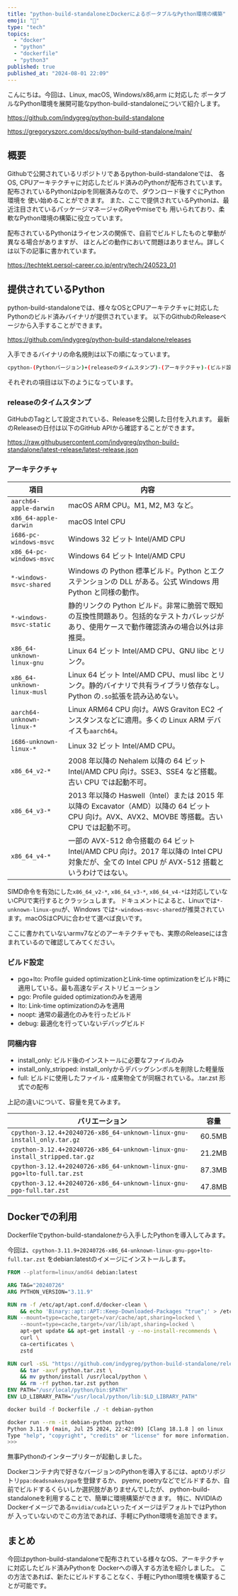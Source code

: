 ```yaml
---
title: "python-build-standaloneとDockerによるポータブルなPython環境の構築"
emoji: "🫠"
type: "tech"
topics:
  - "docker"
  - "python"
  - "dockerfile"
  - "python3"
published: true
published_at: "2024-08-01 22:09"
---
```


こんにちは。今回は、Linux, macOS, Windows/x86,arm に対応した
ポータブルなPython環境を展開可能なpython-build-standaloneについて紹介します。

<https://github.com/indygreg/python-build-standalone>

<https://gregoryszorc.com/docs/python-build-standalone/main/>

## 概要

Githubで公開されているリポジトリであるpython-build-standaloneでは、
各OS, CPUアーキテクチャに対応したビルド済みのPythonが配布されています。
配布されているPythonはpipを同梱済みなので、ダウンロード後すぐにPython環境を
使い始めることができます。
また、ここで提供されているPythonは、最近注目されているパッケージマネージャのRyeやmiseでも
用いられており、柔軟なPython環境の構築に役立っています。

配布されているPythonはライセンスの関係で、自前でビルドしたものと挙動が異なる場合がありますが、
ほとんどの動作において問題はありません。詳しくは以下の記事に書かれています。

<https://techtekt.persol-career.co.jp/entry/tech/240523_01>

## 提供されているPython

python-build-standaloneでは、様々なOSとCPUアーキテクチャに対応したPythonのビルド済みバイナリが提供されています。
以下のGithubのReleaseページから入手することができます。

<https://github.com/indygreg/python-build-standalone/releases>

入手できるバイナリの命名規則は以下の順になっています。

```bash
cpython-(Pythonバージョン)+(releaseのタイムスタンプ)-(アーキテクチャ)-(ビルド設定)-(同梱内容)
```

それぞれの項目は以下のようになっています。

### releaseのタイムスタンプ

GitHubのTagとして設定されている、Releaseを公開した日付を入れます。
最新のReleaseの日付は以下のGitHub APIから確認することができます。

<https://raw.githubusercontent.com/indygreg/python-build-standalone/latest-release/latest-release.json>

### アーキテクチャ

| 項目                        | 内容                                                                                                                     |
|-----------------------------|--------------------------------------------------------------------------------------------------------------------------|
| `aarch64-apple-darwin`      | macOS ARM CPU。M1, M2, M3 など。                                                                                             |
| `x86_64-apple-darwin`       | macOS Intel CPU                                                                                                          |
| `i686-pc-windows-msvc`      | Windows 32 ビット Intel/AMD CPU                                                                                             |
| `x86_64-pc-windows-msvc`    | Windows 64 ビット Intel/AMD CPU                                                                                             |
| `*-windows-msvc-shared`     | Windows の Python 標準ビルド。Python とエクステンションの DLL がある。公式 Windows 用 Python と同様の動作。                                    |
| `*-windows-msvc-static`     | 静的リンクの Python ビルド。非常に脆弱で既知の互換性問題あり。包括的なテストカバレッジがあり、使用ケースで動作確認済みの場合以外は非推奨。                  |
| `x86_64-unknown-linux-gnu`  | Linux 64 ビット Intel/AMD CPU、GNU libc とリンク。                                                                                |
| `x86_64-unknown-linux-musl` | Linux 64 ビット Intel/AMD CPU、musl libc とリンク。静的バイナリで共有ライブラリ依存なし。Python の`.so`拡張を読み込めない。                           |
| `aarch64-unknown-linux-*`   | Linux ARM64 CPU 向け。AWS Graviton EC2 インスタンスなどに適用。多くの Linux ARM デバイスも`aarch64`。                                        |
| `i686-unknown-linux-*`      | Linux 32 ビット Intel/AMD CPU。                                                                                              |
| `x86_64_v2-*`               | 2008 年以降の Nehalem 以降の 64 ビット Intel/AMD CPU 向け。SSE3、SSE4 など搭載。古い CPU では起動不可。                                 |
| `x86_64_v3-*`               | 2013 年以降の Haswell（Intel）または 2015 年以降の Excavator（AMD）以降の 64 ビット CPU 向け。AVX、AVX2、MOVBE 等搭載。古い CPU では起動不可。 |
| `x86_64_v4-*`               | 一部の AVX-512 命令搭載の 64 ビット Intel/AMD CPU 向け。2017 年以降の Intel CPU 対象だが、全ての Intel CPU が AVX-512 搭載というわけではない。   |

SIMD命令を有効にした`x86_64_v2-*`, `x86_64_v3-*`, `x86_64_v4-*`は対応していないCPUで実行するとクラッシュします。
ドキュメントによると、Linuxでは`*-unknown-linux-gnu`が、Windows では`*-windows-msvc-shared`が推奨されています。macOSはCPUに合わせて選べば良いです。

ここに書かれていないarmv7などのアーキテクチャでも、実際のReleaseには含まれているので確認してみてください。

### ビルド設定

- pgo+lto: Profile guided optimizationとLink-time optimizationをビルド時に適用している。最も高速なディストリビューション
- pgo: Profile guided optimizationのみを適用
- lto: Link-time optimizationのみを適用
- noopt: 通常の最適化のみを行ったビルド
- debug: 最適化を行っていないデバッグビルド

### 同梱内容

- install_only: ビルド後のインストールに必要なファイルのみ
- install_only_stripped: install_onlyからデバッグシンボルを削除した軽量版
- full: ビルドに使用したファイル・成果物全てが同梱されている。.tar.zst 形式での配布

上記の違いについて、容量を見てみます。

| バリエーション                                                                    | 容量   |
|----------------------------------------------------------------------------|--------|
| `cpython-3.12.4+20240726-x86_64-unknown-linux-gnu-install_only.tar.gz`     | 60.5MB |
| `cpython-3.12.4+20240726-x86_64-unknown-linux-gnu-install_stripped.tar.gz` | 21.2MB |
| `cpython-3.12.4+20240726-x86_64-unknown-linux-gnu-pgo+lto-full.tar.zst`    | 87.3MB |
| `cpython-3.12.4+20240726-x86_64-unknown-linux-gnu-pgo-full.tar.zst`        | 47.8MB |

## Dockerでの利用

Dockerfileでpython-build-standaloneから入手したPythonを導入してみます。

今回は、`cpython-3.11.9+20240726-x86_64-unknown-linux-gnu-pgo+lto-full.tar.zst`
をdebian:latestのイメージにインストールします。

```dockerfile
FROM --platform=linux/amd64 debian:latest

ARG TAG="20240726"
ARG PYTHON_VERSION="3.11.9"

RUN rm -f /etc/apt/apt.conf.d/docker-clean \
    && echo 'Binary::apt::APT::Keep-Downloaded-Packages "true";' > /etc/apt/apt.conf.d/keep-cache
RUN --mount=type=cache,target=/var/cache/apt,sharing=locked \
    --mount=type=cache,target=/var/lib/apt,sharing=locked \
    apt-get update && apt-get install -y --no-install-recommends \
    curl \
    ca-certificates \
    zstd

RUN curl -sSL "https://github.com/indygreg/python-build-standalone/releases/download/${TAG}/cpython-${PYTHON_VERSION}+${TAG}-x86_64-unknown-linux-gnu-pgo+lto-full.tar.zst" -o python.tar.zst \
    && tar -axvf python.tar.zst \
    && mv python/install /usr/local/python \
    && rm -rf python.tar.zst python
ENV PATH="/usr/local/python/bin:$PATH"
ENV LD_LIBRARY_PATH="/usr/local/python/lib:$LD_LIBRARY_PATH"
```

```bash
docker build -f Dockerfile ./ -t debian-python

docker run --rm -it debian-python python
Python 3.11.9 (main, Jul 25 2024, 22:42:09) [Clang 18.1.8 ] on linux
Type "help", "copyright", "credits" or "license" for more information.
>>>
```

無事Pythonのインタープリターが起動しました。

Dockerコンテナ内で好きなバージョンのPythonを導入するには、aptのリポジトリ`ppa:deadsnakes/ppa`を登録するか、
pyenv, poetryなどでビルドするか、自前でビルドするくらいしか選択肢がありませんでしたが、
python-build-standaloneを利用することで、簡単に環境構築ができます。
特に、NVIDIAのDockerイメージである`nvidia/cuda`といったイメージはデフォルトではPythonが
入っていないのでこの方法であれば、手軽にPython環境を追加できます。

## まとめ

今回はpython-build-standaloneで配布されている様々なOS、アーキテクチャに対応したビルド済みPythonを
Dockerへの導入する方法を紹介しました。
この方法であれば、新たにビルドすることなく、手軽にPython環境を構築することが可能です。
